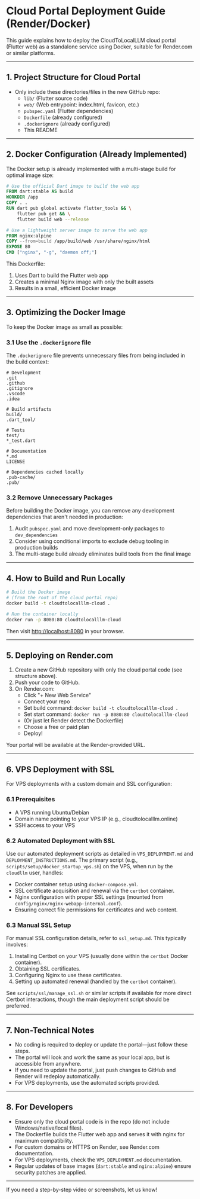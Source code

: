 # Cloud Portal Deployment Guide (Render/Docker)

This guide explains how to deploy the CloudToLocalLLM cloud portal (Flutter web) as a standalone service using Docker, suitable for Render.com or similar platforms.

---

## 1. Project Structure for Cloud Portal

- Only include these directories/files in the new GitHub repo:
  - `lib/` (Flutter source code)
  - `web/` (Web entrypoint: index.html, favicon, etc.)
  - `pubspec.yaml` (Flutter dependencies)
  - `Dockerfile` (already configured)
  - `.dockerignore` (already configured)
  - This README

---

## 2. Docker Configuration (Already Implemented)

The Docker setup is already implemented with a multi-stage build for optimal image size:

```dockerfile
# Use the official Dart image to build the web app
FROM dart:stable AS build
WORKDIR /app
COPY . .
RUN dart pub global activate flutter_tools && \
    flutter pub get && \
    flutter build web --release

# Use a lightweight server image to serve the web app
FROM nginx:alpine
COPY --from=build /app/build/web /usr/share/nginx/html
EXPOSE 80
CMD ["nginx", "-g", "daemon off;"]
```

This Dockerfile:
1. Uses Dart to build the Flutter web app
2. Creates a minimal Nginx image with only the built assets
3. Results in a small, efficient Docker image

---

## 3. Optimizing the Docker Image

To keep the Docker image as small as possible:

### 3.1 Use the `.dockerignore` file

The `.dockerignore` file prevents unnecessary files from being included in the build context:

```
# Development
.git
.github
.gitignore
.vscode
.idea

# Build artifacts
build/
.dart_tool/

# Tests
test/
*_test.dart

# Documentation
*.md
LICENSE

# Dependencies cached locally
.pub-cache/
.pub/
```

### 3.2 Remove Unnecessary Packages

Before building the Docker image, you can remove any development dependencies that aren't needed in production:

1. Audit `pubspec.yaml` and move development-only packages to `dev_dependencies`
2. Consider using conditional imports to exclude debug tooling in production builds
3. The multi-stage build already eliminates build tools from the final image

---

## 4. How to Build and Run Locally

```sh
# Build the Docker image
# (from the root of the cloud portal repo)
docker build -t cloudtolocalllm-cloud .

# Run the container locally
docker run -p 8080:80 cloudtolocalllm-cloud
```

Then visit [http://localhost:8080](http://localhost:8080) in your browser.

---

## 5. Deploying on Render.com

1. Create a new GitHub repository with only the cloud portal code (see structure above).
2. Push your code to GitHub.
3. On Render.com:
   - Click "+ New Web Service"
   - Connect your repo
   - Set build command: `docker build -t cloudtolocalllm-cloud .`
   - Set start command: `docker run -p 8080:80 cloudtolocalllm-cloud`
   - (Or just let Render detect the Dockerfile)
   - Choose a free or paid plan
   - Deploy!

Your portal will be available at the Render-provided URL.

---

## 6. VPS Deployment with SSL

For VPS deployments with a custom domain and SSL configuration:

### 6.1 Prerequisites

- A VPS running Ubuntu/Debian
- Domain name pointing to your VPS IP (e.g., cloudtolocalllm.online)
- SSH access to your VPS

### 6.2 Automated Deployment with SSL

Use our automated deployment scripts as detailed in `VPS_DEPLOYMENT.md` and `DEPLOYMENT_INSTRUCTIONS.md`. The primary script (e.g., `scripts/setup/docker_startup_vps.sh`) on the VPS, when run by the `cloudllm` user, handles:
- Docker container setup using `docker-compose.yml`.
- SSL certificate acquisition and renewal via the `certbot` container.
- Nginx configuration with proper SSL settings (mounted from `config/nginx/nginx-webapp-internal.conf`).
- Ensuring correct file permissions for certificates and web content.

### 6.3 Manual SSL Setup

For manual SSL configuration details, refer to `ssl_setup.md`. This typically involves:
1. Installing Certbot on your VPS (usually done within the `certbot` Docker container).
2. Obtaining SSL certificates.
3. Configuring Nginx to use these certificates.
4. Setting up automated renewal (handled by the `certbot` container).

See `scripts/ssl/manage_ssl.sh` or similar scripts if available for more direct Certbot interactions, though the main deployment script should be preferred.

---

## 7. Non-Technical Notes

- No coding is required to deploy or update the portal—just follow these steps.
- The portal will look and work the same as your local app, but is accessible from anywhere.
- If you need to update the portal, just push changes to GitHub and Render will redeploy automatically.
- For VPS deployments, use the automated scripts provided.

---

## 8. For Developers

- Ensure only the cloud portal code is in the repo (do not include Windows/native/local files).
- The Dockerfile builds the Flutter web app and serves it with nginx for maximum compatibility.
- For custom domains or HTTPS on Render, see Render.com documentation.
- For VPS deployments, check the `VPS_DEPLOYMENT.md` documentation.
- Regular updates of base images (`dart:stable` and `nginx:alpine`) ensure security patches are applied.

---

If you need a step-by-step video or screenshots, let us know!
